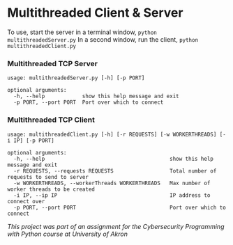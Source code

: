 Multithreaded Client & Server
=============================

To use, start the server in a terminal window, `python multithreadedServer.py`
In a second window, run the client, `python multithreadedClient.py`


### Multithreaded TCP Server 

```shell
usage: multithreadedServer.py [-h] [-p PORT]

optional arguments:
  -h, --help            show this help message and exit
  -p PORT, --port PORT  Port over which to connect
```

### Multithreaded TCP Client 

```shell
usage: multithreadedClient.py [-h] [-r REQUESTS] [-w WORKERTHREADS] [-i IP] [-p PORT]

optional arguments:
  -h, --help            							show this help message and exit
  -r REQUESTS, --requests REQUESTS 					Total number of requests to send to server
  -w WORKERTHREADS, --workerThreads WORKERTHREADS 	Max number of worker threads to be created
  -i IP, --ip IP        							IP address to connect over
  -p PORT, --port PORT  							Port over which to connect
```



*This project was part of an assignment for the Cybersecurity Programming with Python course at University of Akron*
